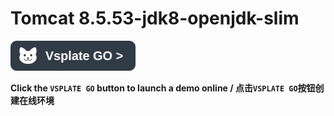# Tomcat 8.5.53-jdk8-openjdk-slim

<a href="https://www.vsplate.com/?docker-compose=https://github.com/vsplate/dcenvs/tomcat/8.5.53-jdk8-openjdk-slim"><img alt="VSPLATE GO" src="https://raw.githubusercontent.com/vsplate/images/master/vsgo_btn.png" width="200px"></a>

**Click the `VSPLATE GO` button to launch a demo online / 点击`VSPLATE GO`按钮创建在线环境**